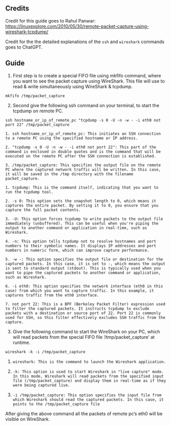 ## Credits

Credit for this guide goes to Rahul Panwar: https://linuxexplore.com/2010/05/30/remote-packet-capture-using-wireshark-tcpdump/

Credit for the the detailed explanations of the `ssh` and `wireshark` commands goes to ChatGPT.

## Guide

1. First step is to create a special FIFO file using mkfifo command, where you want to see the packet capture using WireShark. This file will use to read & write simultaneously using WireShark & tcpdump.

```
mkfifo /tmp/packet_capture
```

2. Second give the following ssh command on your terminal, to start the tcpdump on remote PC.

```
ssh hostname_or_ip_of_remote_pc "tcpdump -s 0 -U -n -w - -i eth0 not port 22" /tmp/packet_capture
```

```
1. ssh hostname_or_ip_of_remote_pc: This initiates an SSH connection to a remote PC using the specified hostname or IP address.

2. "tcpdump -s 0 -U -n -w - -i eth0 not port 22": This part of the command is enclosed in double quotes and is the command that will be executed on the remote PC after the SSH connection is established.

3. /tmp/packet_capture: This specifies the output file on the remote PC where the captured network traffic will be written. In this case, it will be saved in the /tmp directory with the filename packet_capture.
```

```
1. tcpdump: This is the command itself, indicating that you want to run the tcpdump tool.

2. -s 0: This option sets the snapshot length to 0, which means it captures the entire packet. By setting it to 0, you ensure that you capture the full packet contents.

3. -U: This option forces tcpdump to write packets to the output file immediately (unbuffered). This can be useful when you're piping the output to another command or application in real-time, such as Wireshark.

4. -n: This option tells tcpdump not to resolve hostnames and port numbers to their symbolic names. It displays IP addresses and port numbers in numeric form, which can improve capture performance.

5. -w -: This option specifies the output file or destination for the captured packets. In this case, it is set to -, which means the output is sent to standard output (stdout). This is typically used when you want to pipe the captured packets to another command or application, such as Wireshark.

6. -i eth0: This option specifies the network interface (eth0 in this case) from which you want to capture traffic. In this example, it captures traffic from the eth0 interface.

7. not port 22: This is a BPF (Berkeley Packet Filter) expression used to filter the captured packets. It instructs tcpdump to exclude packets with a destination or source port of 22. Port 22 is commonly used for SSH, so this filter effectively excludes SSH traffic from the capture.
```

3. Give the following command to start the WireShark on your PC, which will read packets from the special FIFO file ‘/tmp/packet_capture’ at runtime.

```
wireshark -k -i /tmp/packet_capture
```


1. `wireshark: This is the command to launch the Wireshark application.`

2. `-k: This option is used to start Wireshark in "live capture" mode. In this mode, Wireshark will read packets from the specified input file (/tmp/packet_capture) and display them in real-time as if they were being captured live.`

3. `-i /tmp/packet_capture: This option specifies the input file from which Wireshark should read the captured packets. In this case, it points to the /tmp/packet_capture file`

After giving the above command all the packets of remote pc’s eth0 will be visible on WireShark.
